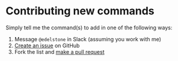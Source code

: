 # Contributing new commands

Simply tell me the command(s) to add in one of the following ways:

1. Message `@edelstone` in Slack (assuming you work with me)
2. [Create an issue](https://github.com/edelstone/bitmoji-slack-commands/issues) on GitHub
3. Fork the list and [make a pull request](https://github.com/edelstone/bitmoji-slack-commands/pulls)
